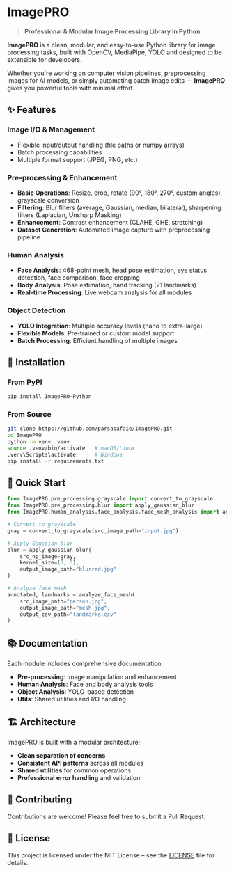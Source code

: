 # ImagePRO

> **Professional & Modular Image Processing Library in Python**

**ImagePRO** is a clean, modular, and easy-to-use Python library for image processing tasks, built with OpenCV, MediaPipe, YOLO and designed to be extensible for developers.

Whether you're working on computer vision pipelines, preprocessing images for AI models, or simply automating batch image edits — **ImagePRO** gives you powerful tools with minimal effort.

## ✨ Features

### **Image I/O & Management**
- Flexible input/output handling (file paths or numpy arrays)
- Batch processing capabilities
- Multiple format support (JPEG, PNG, etc.)

### **Pre-processing & Enhancement**
- **Basic Operations**: Resize, crop, rotate (90°, 180°, 270°, custom angles), grayscale conversion
- **Filtering**: Blur filters (average, Gaussian, median, bilateral), sharpening filters (Laplacian, Unsharp Masking)
- **Enhancement**: Contrast enhancement (CLAHE, GHE, stretching)
- **Dataset Generation**: Automated image capture with preprocessing pipeline

### **Human Analysis**
- **Face Analysis**: 468-point mesh, head pose estimation, eye status detection, face comparison, face cropping
- **Body Analysis**: Pose estimation, hand tracking (21 landmarks)
- **Real-time Processing**: Live webcam analysis for all modules

### **Object Detection**
- **YOLO Integration**: Multiple accuracy levels (nano to extra-large)
- **Flexible Models**: Pre-trained or custom model support
- **Batch Processing**: Efficient handling of multiple images

## 🚀 Installation

### From PyPI
```bash
pip install ImagePRO-Python
```

### From Source
```bash
git clone https://github.com/parsasafaie/ImagePRO.git
cd ImagePRO
python -m venv .venv
source .venv/bin/activate   # macOS/Linux
.venv\Scripts\activate      # Windows
pip install -r requirements.txt
```

## 📖 Quick Start

```python
from ImagePRO.pre_processing.grayscale import convert_to_grayscale
from ImagePRO.pre_processing.blur import apply_gaussian_blur
from ImagePRO.human_analysis.face_analysis.face_mesh_analysis import analyze_face_mesh

# Convert to grayscale
gray = convert_to_grayscale(src_image_path="input.jpg")

# Apply Gaussian blur
blur = apply_gaussian_blur(
    src_np_image=gray, 
    kernel_size=(5, 5), 
    output_image_path="blurred.jpg"
)

# Analyze face mesh
annotated, landmarks = analyze_face_mesh(
    src_image_path="person.jpg",
    output_image_path="mesh.jpg",
    output_csv_path="landmarks.csv"
)
```

## 📚 Documentation

Each module includes comprehensive documentation:
- **Pre-processing**: Image manipulation and enhancement
- **Human Analysis**: Face and body analysis tools
- **Object Analysis**: YOLO-based detection
- **Utils**: Shared utilities and I/O handling

## 🏗️ Architecture

ImagePRO is built with a modular architecture:
- **Clean separation of concerns**
- **Consistent API patterns** across all modules
- **Shared utilities** for common operations
- **Professional error handling** and validation

## 🤝 Contributing

Contributions are welcome! Please feel free to submit a Pull Request.

## 📄 License 
This project is licensed under the MIT License – see the [LICENSE](LICENSE) file for details.
